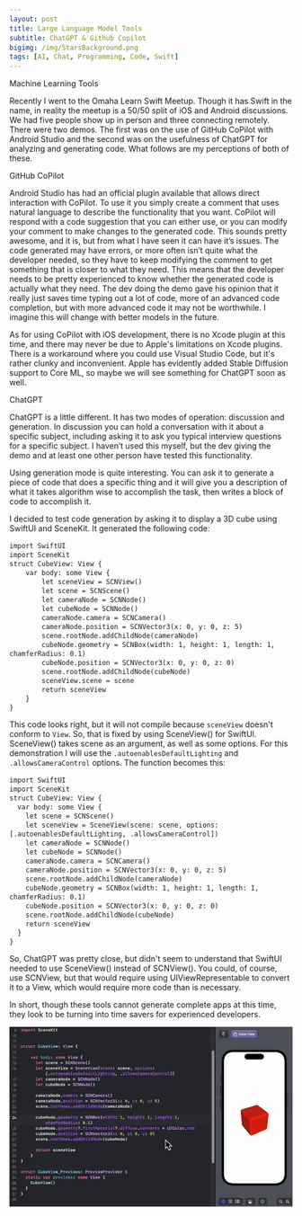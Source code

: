 ```yaml
---
layout: post
title: Large Language Model Tools
subtitle: ChatGPT & Github Copilot
bigimg: /img/StarsBackground.png
tags: [AI, Chat, Programming, Code, Swift]
---
```


Machine Learning Tools

Recently I went to the Omaha Learn Swift Meetup. Though it has Swift in the name, in reality the meetup is a 50/50 split of iOS and Android discussions. We had five people show up in person and three connecting remotely. There were two demos. The first was on the use of GitHub CoPilot with Android Studio and the second was on the usefulness of ChatGPT for analyzing and generating code.  What follows are my perceptions of both of these.

GitHub CoPilot

Android Studio has had an official plugin available that allows direct interaction with CoPilot. To use it you simply create a comment that uses natural language to describe the functionality that you want. CoPilot will respond with a code suggestion that you can either use, or you can modify your comment to make changes to the generated code. This sounds pretty awesome, and it is, but from what I have seen it can have it’s issues. The code generated may have errors, or more often isn’t quite what the developer needed, so they have to keep modifying the comment to get something that is closer to what they need. This means that the developer needs to be pretty experienced to know whether the generated code is actually what they need. The dev doing the demo gave his opinion that it really just saves time typing out a lot of code, more of an advanced code completion, but with more advanced code it may not be worthwhile. I imagine this will change with better models in the future.

As for using CoPilot with iOS development, there is no Xcode plugin at this time, and there may never be due to Apple's limitations on Xcode plugins.  There is a workaround where you could use Visual Studio Code, but it's rather clunky and inconvenient.  Apple has evidently added Stable Diffusion support to Core ML, so maybe we will see something for ChatGPT soon as well.

ChatGPT

ChatGPT is a little different. It has two modes of operation: discussion and generation. In discussion you can hold a conversation with it about a specific subject, including asking it to ask you typical interview questions for a specific subject. I haven’t used this myself, but the dev giving the demo and at least one other person have tested this functionality. 

Using generation mode is quite interesting. You can ask it to generate a piece of code that does a specific thing and it will give you a description of what it takes algorithm wise to accomplish the task, then writes a block of code to accomplish it.

I decided to test code generation by asking it to display a 3D cube using SwiftUI and SceneKit. It generated the following code:


```
import SwiftUI
import SceneKit
struct CubeView: View {
    var body: some View {
        let sceneView = SCNView()
        let scene = SCNScene()
        let cameraNode = SCNNode()
        let cubeNode = SCNNode()
        cameraNode.camera = SCNCamera()
        cameraNode.position = SCNVector3(x: 0, y: 0, z: 5)
        scene.rootNode.addChildNode(cameraNode)
        cubeNode.geometry = SCNBox(width: 1, height: 1, length: 1, chamferRadius: 0.1)
        cubeNode.position = SCNVector3(x: 0, y: 0, z: 0)
        scene.rootNode.addChildNode(cubeNode)
        sceneView.scene = scene
        return sceneView
    }
}
```

This code looks right, but it will not compile because `sceneView` doesn't conform to `View`.  So, that is fixed by using SceneView() for SwiftUI.  SceneView() takes scene as an argument, as well as some options. For this demonstration I will use the `.autoenablesDefaultLighting` and `.allowsCameraControl` options. The function becomes this:

```
import SwiftUI
import SceneKit
struct CubeView: View {
  var body: some View {
    let scene = SCNScene()
    let sceneView = SceneView(scene: scene, options: [.autoenablesDefaultLighting, .allowsCameraControl])
    let cameraNode = SCNNode()
    let cubeNode = SCNNode()
    cameraNode.camera = SCNCamera()
    cameraNode.position = SCNVector3(x: 0, y: 0, z: 5)
    scene.rootNode.addChildNode(cameraNode)
    cubeNode.geometry = SCNBox(width: 1, height: 1, length: 1, chamferRadius: 0.1)
    cubeNode.position = SCNVector3(x: 0, y: 0, z: 0)
    scene.rootNode.addChildNode(cubeNode)
    return sceneView
  }
}
```

So, ChatGPT was pretty close, but didn't seem to understand that SwiftUI needed to use SceneView() instead of SCNView().  You could, of course, use SCNView, but that would require using  UIViewRepresentable to convert it to a View, which would require more code than is necessary.

In short, though these tools cannot generate complete apps at this time, they look to be turning into time savers for experienced developers.

![CubeView Code](/img/CubeViewCode.png)
